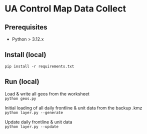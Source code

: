 # UA Control Map Data Collect

## Prerequisites

- Python > 3.12.x

## Install (local)

`pip install -r requirements.txt`

## Run (local)

Load & write all geos from the worksheet
<br>
`python geos.py`

Initial loading of all daily frontline & unit data from the backup .kmz
<br>
`python layer.py --generate`

Update daily frontline & unit data
<br>
`python layer.py --update`